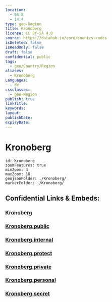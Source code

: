 ```yaml
---
location:
  - 56.8
  - 14.4
type: geo-Region
title: Kronoberg
license: CC BY-SA 4.0
source: https://datahub.io/core/country-codes
isDeleted: false
isReadOnly: false
draft: false
confidential: public
tags:
  - geo/Country/Region
aliases:
  - Kronoberg
Languages:
  - de
cssclasses:
  - geo-Region
publish: true
linkTitle:
keywords:
layout:
publishDate:
expiryDate:
---
```


# Kronoberg

```leaflet
id: Kronoberg
zoomFeatures: true 
minZoom: 4 
maxZoom: 18
geojsonFolder: ./Kronoberg/
markerFolder: ./Kronoberg/
```


## Confidential Links & Embeds: 

### [Kronoberg](/_Standards/Earth/Continent/Europe/Europe~North/Sweden/Provinces~Sweden/Kronoberg.md) 

### [Kronoberg.public](/_public/Earth/Continent/Europe/Europe~North/Sweden/Provinces~Sweden/Kronoberg.public.md) 

### [Kronoberg.internal](/_internal/Earth/Continent/Europe/Europe~North/Sweden/Provinces~Sweden/Kronoberg.internal.md) 

### [Kronoberg.protect](/_protect/Earth/Continent/Europe/Europe~North/Sweden/Provinces~Sweden/Kronoberg.protect.md) 

### [Kronoberg.private](/_private/Earth/Continent/Europe/Europe~North/Sweden/Provinces~Sweden/Kronoberg.private.md) 

### [Kronoberg.personal](/_personal/Earth/Continent/Europe/Europe~North/Sweden/Provinces~Sweden/Kronoberg.personal.md) 

### [Kronoberg.secret](/_secret/Earth/Continent/Europe/Europe~North/Sweden/Provinces~Sweden/Kronoberg.secret.md)

